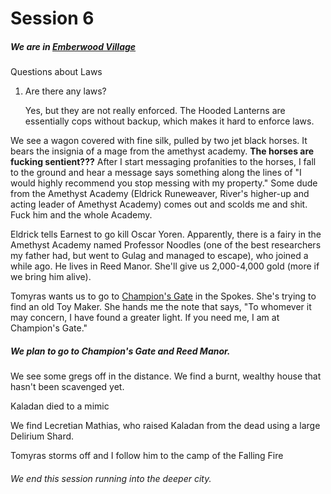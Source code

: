 # Session 6

##### We are in <u>Emberwood Village</u>

Questions about Laws

1. Are there any laws?
   
   Yes, but they are not really enforced. The Hooded Lanterns are essentially cops without backup, which makes it hard to enforce laws.

We see a wagon covered with fine silk, pulled by two jet black horses. It bears the insignia of a mage from the amethyst academy. **The horses are fucking sentient???** After I start messaging profanities to the horses, I fall to the ground and hear a message says something along the lines of "I would highly recommend you stop messing with my property." Some dude from the Amethyst Academy (Eldrick Runeweaver, River's higher-up and acting leader of Amethyst Academy) comes out and scolds me and shit. Fuck him and the whole Academy.

Eldrick tells Earnest to go kill Oscar Yoren. Apparently, there is a fairy in the Amethyst Academy named Professor Noodles (one of the best researchers my father had, but went to Gulag and managed to escape), who joined a while ago. He lives in Reed Manor. She'll give us 2,000-4,000 gold (more if we bring him alive).

Tomyras wants us to go to <u>Champion's Gate</u> in the Spokes. She's trying to find an old Toy Maker. She hands me the note that says, "To whomever it may concern, I have found a greater light. If you need me, I am at Champion's Gate."

##### We plan to go to Champion's Gate and Reed Manor.

We see some gregs off in the distance. We find a burnt, wealthy house that hasn't been scavenged yet.

Kaladan died to a mimic

We find Lecretian Mathias, who raised Kaladan from the dead using a large Delirium Shard.

Tomyras storms off and I follow him to the camp of the Falling Fire

###### We end this session running into the deeper city.
